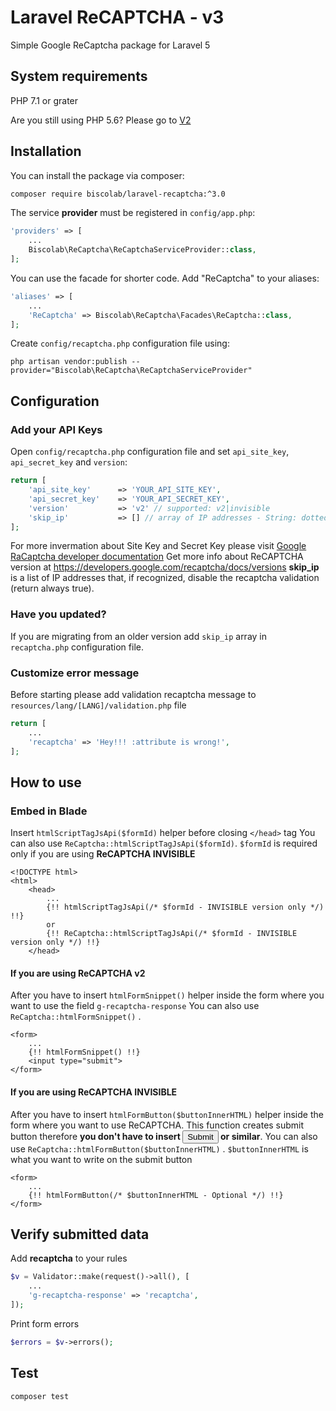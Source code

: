 # Laravel ReCAPTCHA - v3
Simple Google ReCaptcha package for Laravel 5

## System requirements
PHP 7.1 or grater

Are you still using PHP 5.6? Please go to [V2](https://github.com/biscolab/laravel-recaptcha/tree/v2.0.4)

## Installation

You can install the package via composer:
```sh
composer require biscolab/laravel-recaptcha:^3.0
```
The service **provider** must be registered in `config/app.php`:
```php
'providers' => [
    ...
    Biscolab\ReCaptcha\ReCaptchaServiceProvider::class,
];
```
You can use the facade for shorter code. Add "ReCaptcha" to your aliases:
```php
'aliases' => [
    ...
    'ReCaptcha' => Biscolab\ReCaptcha\Facades\ReCaptcha::class,
];
```
Create `config/recaptcha.php` configuration file using:
```su
php artisan vendor:publish --provider="Biscolab\ReCaptcha\ReCaptchaServiceProvider"
```

## Configuration

### Add your API Keys
Open `config/recaptcha.php` configuration file and set `api_site_key`, `api_secret_key` and `version`:
```php
return [
    'api_site_key'      => 'YOUR_API_SITE_KEY',
    'api_secret_key'    => 'YOUR_API_SECRET_KEY',
    'version'           => 'v2' // supported: v2|invisible 
    'skip_ip'           => [] // array of IP addresses - String: dotted quad format e.g.: 127.0.0.1
];
```
For more invermation about Site Key and Secret Key please visit [Google RaCaptcha developer documentation](https://developers.google.com/recaptcha/docs/start)
Get more info about ReCAPTCHA version at https://developers.google.com/recaptcha/docs/versions
**skip_ip** is a list of IP addresses that, if recognized, disable the recaptcha validation (return always true).

### Have you updated?
If you are migrating from an older version add `skip_ip` array in `recaptcha.php` configuration file.

### Customize error message
Before starting please add validation recaptcha message to `resources/lang/[LANG]/validation.php` file
```php
return [
    ...
    'recaptcha' => 'Hey!!! :attribute is wrong!',
];
```

## How to use

### Embed in Blade

Insert `htmlScriptTagJsApi($formId)` helper before closing `</head>` tag
You can also use `ReCaptcha::htmlScriptTagJsApi($formId)`.
`$formId` is required only if you are using **ReCAPTCHA INVISIBLE**
```blade
<!DOCTYPE html>
<html>
    <head>
        ...
        {!! htmlScriptTagJsApi(/* $formId - INVISIBLE version only */) !!}
        or
        {!! ReCaptcha::htmlScriptTagJsApi(/* $formId - INVISIBLE version only */) !!}
    </head>
```

#### If you are using ReCAPTCHA v2
After you have to insert `htmlFormSnippet()` helper inside the form where you want to use the field `g-recaptcha-response`
You can also use `ReCaptcha::htmlFormSnippet()` .
```blade
<form>
    ...
    {!! htmlFormSnippet() !!}
    <input type="submit">
</form>
```

#### If you are using ReCAPTCHA INVISIBLE
After you have to insert `htmlFormButton($buttonInnerHTML)` helper inside the form where you want to use ReCAPTCHA. This function creates submit button therefore **you don't have to insert <input type="submit"> or similar**.
You can also use `ReCaptcha::htmlFormButton($buttonInnerHTML)` .
`$buttonInnerHTML` is what you want to write on the submit button
```blade
<form>
    ...
    {!! htmlFormButton(/* $buttonInnerHTML - Optional */) !!}
</form>
```

## Verify submitted data

Add **recaptcha** to your rules
```php
$v = Validator::make(request()->all(), [
    ...
    'g-recaptcha-response' => 'recaptcha',
]);
```

Print form errors
```php
$errors = $v->errors();
```

## Test

```sh
composer test
```